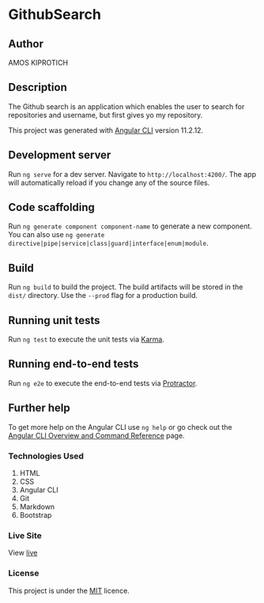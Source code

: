 # GithubSearch
## Author
AMOS KIPROTICH

## Description
The Github search is an application which enables the user to search for repositories and username, but first gives yo my repository.


This project was generated with [Angular CLI](https://github.com/angular/angular-cli) version 11.2.12.


## Development server

Run `ng serve` for a dev server. Navigate to `http://localhost:4200/`. The app will automatically reload if you change any of the source files.

## Code scaffolding

Run `ng generate component component-name` to generate a new component. You can also use `ng generate directive|pipe|service|class|guard|interface|enum|module`.

## Build

Run `ng build` to build the project. The build artifacts will be stored in the `dist/` directory. Use the `--prod` flag for a production build.

## Running unit tests

Run `ng test` to execute the unit tests via [Karma](https://karma-runner.github.io).

## Running end-to-end tests

Run `ng e2e` to execute the end-to-end tests via [Protractor](http://www.protractortest.org/).

## Further help

To get more help on the Angular CLI use `ng help` or go check out the [Angular CLI Overview and Command Reference](https://angular.io/cli) page.

### Technologies Used
1. HTML
2. CSS
3. Angular CLI
4. Git
5. Markdown
6. Bootstrap
### Live Site
View [live]()
### License
This project is under the  [MIT](license) licence.
